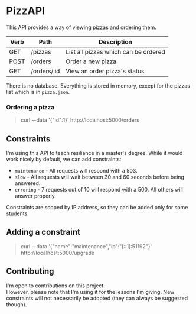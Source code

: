 # PizzAPI

This API provides a way of viewing pizzas and ordering them.

| Verb | Path        | Description                          |
|------|-------------|--------------------------------------|
| GET  | /pizzas     | List all pizzas which can be ordered |
| POST | /orders     | Order a new pizza                    |
| GET  | /orders/:id | View an order pizza's status         |

There is no database. Everything is stored in memory, except for the pizzas list which is in `pizza.json`.

### Ordering a pizza

> curl --data '{"id":1}' http://localhost:5000/orders

## Constraints

I'm using this API to teach resiliance in a master's degree. While it would work nicely by default, we can add constraints:

* `maintenance` - All requests will respond with a 503.
* `slow` - All requests will wait between 30 and 60 seconds before being answered.
* `erroring` - 7 requests out of 10 will respond with a 500. All others will answer properly.

Constraints are scoped by IP address, so they can be added only for some students.

## Adding a constraint

> curl --data '{"name":"maintenance","ip":"[::1]:51192"}' http://localhost:5000/upgrade

## Contributing

I'm open to contributions on this project.  
However, please note that I'm using it for the lessons I'm giving. New constraints will not necessarily be adopted (they can always be suggested though).
